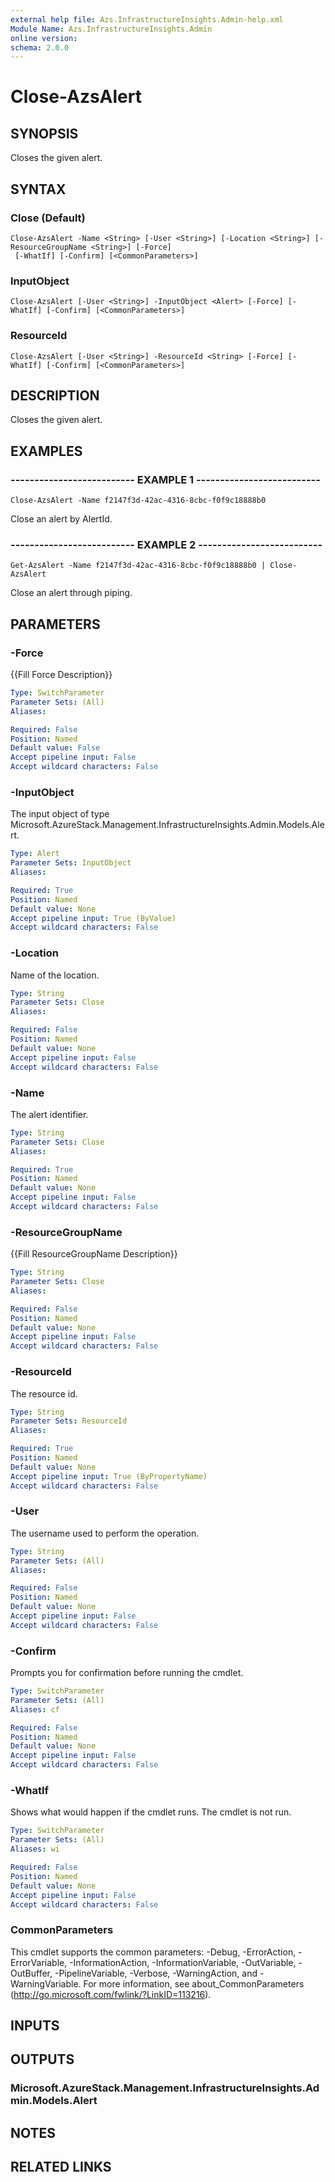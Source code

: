 ```yaml
---
external help file: Azs.InfrastructureInsights.Admin-help.xml
Module Name: Azs.InfrastructureInsights.Admin
online version:
schema: 2.0.0
---
```


# Close-AzsAlert

## SYNOPSIS
Closes the given alert.

## SYNTAX

### Close (Default)
```
Close-AzsAlert -Name <String> [-User <String>] [-Location <String>] [-ResourceGroupName <String>] [-Force]
 [-WhatIf] [-Confirm] [<CommonParameters>]
```

### InputObject
```
Close-AzsAlert [-User <String>] -InputObject <Alert> [-Force] [-WhatIf] [-Confirm] [<CommonParameters>]
```

### ResourceId
```
Close-AzsAlert [-User <String>] -ResourceId <String> [-Force] [-WhatIf] [-Confirm] [<CommonParameters>]
```

## DESCRIPTION
Closes the given alert.

## EXAMPLES

### -------------------------- EXAMPLE 1 --------------------------
```
Close-AzsAlert -Name f2147f3d-42ac-4316-8cbc-f0f9c18888b0
```

Close an alert by AlertId.

### -------------------------- EXAMPLE 2 --------------------------
```
Get-AzsAlert -Name f2147f3d-42ac-4316-8cbc-f0f9c18888b0 | Close-AzsAlert
```

Close an alert through piping.

## PARAMETERS

### -Force
{{Fill Force Description}}

```yaml
Type: SwitchParameter
Parameter Sets: (All)
Aliases:

Required: False
Position: Named
Default value: False
Accept pipeline input: False
Accept wildcard characters: False
```

### -InputObject
The input object of type Microsoft.AzureStack.Management.InfrastructureInsights.Admin.Models.Alert.

```yaml
Type: Alert
Parameter Sets: InputObject
Aliases:

Required: True
Position: Named
Default value: None
Accept pipeline input: True (ByValue)
Accept wildcard characters: False
```

### -Location
Name of the location.

```yaml
Type: String
Parameter Sets: Close
Aliases:

Required: False
Position: Named
Default value: None
Accept pipeline input: False
Accept wildcard characters: False
```

### -Name
The alert identifier.

```yaml
Type: String
Parameter Sets: Close
Aliases:

Required: True
Position: Named
Default value: None
Accept pipeline input: False
Accept wildcard characters: False
```

### -ResourceGroupName
{{Fill ResourceGroupName Description}}

```yaml
Type: String
Parameter Sets: Close
Aliases:

Required: False
Position: Named
Default value: None
Accept pipeline input: False
Accept wildcard characters: False
```

### -ResourceId
The resource id.

```yaml
Type: String
Parameter Sets: ResourceId
Aliases:

Required: True
Position: Named
Default value: None
Accept pipeline input: True (ByPropertyName)
Accept wildcard characters: False
```

### -User
The username used to perform the operation.

```yaml
Type: String
Parameter Sets: (All)
Aliases:

Required: False
Position: Named
Default value: None
Accept pipeline input: False
Accept wildcard characters: False
```

### -Confirm
Prompts you for confirmation before running the cmdlet.

```yaml
Type: SwitchParameter
Parameter Sets: (All)
Aliases: cf

Required: False
Position: Named
Default value: None
Accept pipeline input: False
Accept wildcard characters: False
```

### -WhatIf
Shows what would happen if the cmdlet runs.
The cmdlet is not run.

```yaml
Type: SwitchParameter
Parameter Sets: (All)
Aliases: wi

Required: False
Position: Named
Default value: None
Accept pipeline input: False
Accept wildcard characters: False
```

### CommonParameters
This cmdlet supports the common parameters: -Debug, -ErrorAction, -ErrorVariable, -InformationAction, -InformationVariable, -OutVariable, -OutBuffer, -PipelineVariable, -Verbose, -WarningAction, and -WarningVariable. For more information, see about_CommonParameters (http://go.microsoft.com/fwlink/?LinkID=113216).

## INPUTS

## OUTPUTS

### Microsoft.AzureStack.Management.InfrastructureInsights.Admin.Models.Alert

## NOTES

## RELATED LINKS

